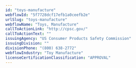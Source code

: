 ```yaml
---
id: "toys-manufacture"
webflowId: "5f7728dcf17efb1a0ceefb2e"
urlSlug: "toys-manufacture"
webflowName: "Toys, Manufacture"
callToActionLink: "http://cpsc.gov/"
callToActionText: ""
issuingAgency: "US Consumer Products Safety Commission"
issuingDivision: ""
divisionPhone: "(800) 638-2772"
webflowIndustry: "Toy Manufacture"
licenseCertificationClassification: "APPROVAL"
---
```

